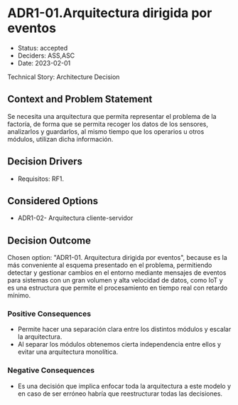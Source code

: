 # ADR1-01.Arquitectura dirigida por eventos

* Status: accepted
* Deciders: ASS,ASC
* Date: 2023-02-01

Technical Story: Architecture Decision

## Context and Problem Statement

Se necesita una arquitectura que permita representar el problema de la factoría, de forma que se permita recoger los datos de los sensores, analizarlos y guardarlos, al mismo tiempo que los operarios u otros módulos, utilizan dicha información.

## Decision Drivers

* Requisitos: RF1.

## Considered Options

* ADR1-02- Arquitectura cliente-servidor

## Decision Outcome

Chosen option: "ADR1-01. Arquitectura dirigida por eventos", because es la más conveniente al esquema presentado en el problema, permitiendo detectar y gestionar cambios en el entorno mediante mensajes de eventos para sistemas con un gran volumen y alta velocidad de datos, como IoT y es una estructura que permite el procesamiento en tiempo real con retardo mínimo.

### Positive Consequences

* Permite hacer una separación clara entre los distintos módulos y escalar la arquitectura.
* Al separar los módulos obtenemos cierta independencia entre ellos y evitar una arquitectura monolítica.

### Negative Consequences

* Es una decisión que implica enfocar toda la arquitectura a este modelo y en caso de ser erróneo habría que reestructurar todas las decisiones.
